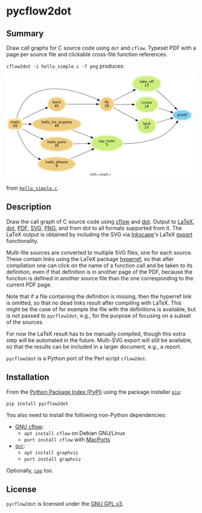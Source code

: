 # pycflow2dot


## Summary

Draw call graphs for C source code using `dot` and `cflow`.
Typeset PDF with a page per source file and clickable cross-file
function references.

`cflow2dot -i hello_simple.c -f png` produces:

![](https://raw.githubusercontent.com/johnyf/binaries/main/pycflow2dot/hello_simple.png)

from [`hello_simple.c`](
    https://github.com/johnyf/pycflow2dot/blob/main/examples/simple/hello_simple.c).


## Description

Draw the call graph of C source code using
[cflow](https://en.wikipedia.org/wiki/GNU_cflow) and
[dot](https://www.graphviz.org).
Output to [LaTeX](https://en.wikipedia.org/wiki/LaTeX),
[dot](https://en.wikipedia.org/wiki/DOT_(graph_description_language)),
[PDF](https://en.wikipedia.org/wiki/PDF),
[SVG](https://en.wikipedia.org/wiki/Scalable_Vector_Graphics),
[PNG](https://en.wikipedia.org/wiki/Portable_Network_Graphics),
and from dot to all formats supported
from it. The LaTeX output is obtained by including the SVG via
[Inkscape](https://inkscape.org)'s LaTeX [export](
    https://ctan.org/tex-archive/info/svg-inkscape)
functionality.

Multi-file sources are converted to multiple SVG files, one for each source.
These contain links using the LaTeX package
[hyperref](https://ctan.org/pkg/hyperref), so that after compilation
one can click on the name of a function call and be taken to its definition,
even if that definition is in another page of the PDF, because the function
is defined in another source file than the one corresponding to the current
PDF page.

Note that if a file containing the definition is missing, then the hyperref link
is omitted, so that no dead links result after compiling with LaTeX.
This might be the case of for example the file with the definitions is
available, but is not passed to `pycflow2dot`, e.g., for the purpose of focusing
on a subset of the sources.

For now the LaTeX result has to be manually compiled, though this
extra step will be automated in the future. Multi-SVG export will still be
available, so that the results can be included in a larger document, e.g.,
a report.

`pycflow2dot` is a Python port of the Perl script `cflow2dot`.


## Installation

From the [Python Package Index (PyPI)](https://pypi.org) using the
package installer [`pip`](https://pip.pypa.io):

```shell
pip install pycflow2dot
```

You also need to install the following non-Python dependencies:

- [GNU cflow](https://en.wikipedia.org/wiki/GNU_cflow):
  - `apt install cflow` on Debian GNU/Linux
  - `port install cflow` with [MacPorts](https://www.macports.org)
- [`dot`](https://www.graphviz.org):
  - `apt install graphviz`
  - `port install graphviz`

Optionally, [`cpp`](https://en.wikipedia.org/wiki/C_preprocessor) too.


## License

`pycflow2dot` is licensed under the [GNU GPL v3](
    https://www.gnu.org/licenses/gpl-3.0.en.html).
